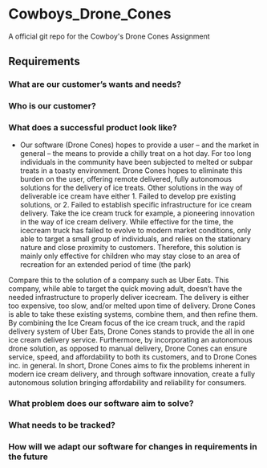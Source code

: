 # Cowboys_Drone_Cones
A official git repo for the Cowboy's Drone Cones Assignment

## Requirements

### What are our customer’s wants and needs?

### Who is our customer?

### What does a successful product look like?

*   Our software (Drone Cones) hopes to provide a user – and the market in general – the means to provide a chilly treat on a hot day. For too long individuals in the community have been subjected to melted or     subpar treats in a toasty environment. Drone Cones hopes to eliminate this burden on the user, offering remote delivered, fully autonomous solutions for the delivery of ice treats. Other solutions in the way of deliverable ice cream have either 
        1. Failed to develop pre existing solutions,
     or 
        2. Failed to establish specific infrastructure for ice cream delivery. 
    Take the ice cream truck for example, a pioneering innovation in the way of ice cream delivery. While effective for the time, the icecream truck has failed to evolve to modern market conditions, only able to target a small group of individuals, and relies on the stationary nature and close proximity to customers. Therefore, this solution is mainly only effective for children who may stay close to an area of recreation for an extended period of time (the park)

Compare this to the solution of a company such as Uber Eats. This company, while able to target the quick moving adult, doesn’t have the needed infrastructure to properly deliver icecream. The delivery is either too expensive, too slow, and/or melted upon time of delivery. 
Drone Cones is able to take these existing systems, combine them, and then refine them. By combining the Ice Cream focus of the ice cream truck, and the rapid delivery system of Uber Eats, Drone Cones stands to provide the all in one ice cream delivery service. Furthermore, by incorporating an autonomous drone solution, as opposed to manual delivery, Drone Cones can ensure service, speed, and affordability to both its customers, and to Drone Cones inc. in general. 
In short, Drone Cones aims to fix the problems inherent in modern ice cream delivery, and through software innovation, create a fully autonomous solution bringing affordability and reliability for consumers. 


### What problem does our software aim to solve?

### What needs to be tracked?

### How will we adapt our software for changes in requirements in the future


